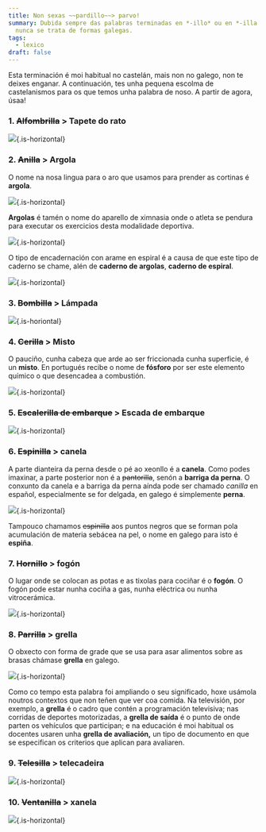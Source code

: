 ```yaml
---
title: Non sexas ~~pardillo~~> parvo!
summary: Dubida sempre das palabras terminadas en *-illo* ou en *-illa.* Case
  nunca se trata de formas galegas.
tags:
  - lexico
draft: false
---
```

Esta terminación é moi habitual no castelán, mais non no galego, non te deixes enganar. A continuación, tes unha pequena escolma de castelanismos para os que temos unha palabra de noso. A partir de agora, úsaa!

### 1. ~~Alfombrilla~~ > Tapete do rato

![](/img/tapete_do_rato.jpg){.is-horizontal}

### 2. ~~Anilla~~ > Argola

O nome na nosa lingua para o aro que usamos para prender as cortinas é **argola**.

![](/img/argola_cortina.jpg){.is-horizontal}

**Argolas** é tamén o nome do aparello de ximnasia onde o atleta se pendura para executar os exercicios desta modalidade deportiva.

![](/img/argolas_deporte.jpg){.is-horizontal}

O tipo de encadernación con arame en espiral é a causa de que este tipo de caderno se chame, alén de **caderno de argolas**, **caderno de espiral**.

![](/img/caderno_espiral.jpg){.is-horizontal}

### 3. ~~Bombilla~~ > Lámpada

![](/img/lampada.jpg){.is-horiontal}

### 4. ~~Cerilla~~ > Misto

O pauciño, cunha cabeza que arde ao ser friccionada cunha superficie, é un **misto**. En portugués recibe o nome de **fósforo** por ser este elemento químico o que desencadea a combustión.

![](/img/misto.jpg){.is-horizontal}

### 5. ~~Escalerilla de embarque~~ > Escada de embarque

![](/img/escada_embarque.jpg){.is-horizontal}

### 6. ~~Espinilla~~ > canela

A parte dianteira da perna desde o pé ao xeonllo é a **canela**. Como podes imaxinar, a parte posterior non é a ~~pantorilla~~, senón a **barriga da perna**. O conxunto da canela e a barriga da perna aínda pode ser chamado *canilla* en español, especialmente se for delgada, en galego é simplemente **perna**. 

![](/img/barriga_da_perna.jpg){.is-horizontal}

Tampouco chamamos ~~espinilla~~ aos puntos negros que se forman pola acumulación de materia sebácea na pel, o nome en galego para isto é **espiña**.

### 7. ~~Hornillo~~ > fogón

O lugar onde se colocan as potas e as tixolas para cociñar é o **fogón**. O fogón pode estar nunha cociña a gas, nunha eléctrica ou nunha vitrocerámica.

![](/img/fogon.jpg){.is-horizontal}

### 8. ~~Parrilla~~ > grella

O obxecto con forma de grade que se usa para asar alimentos sobre as brasas chámase **grella** en galego.

![](/img/grella_churrasco.jpg){.is-horizontal}

Como co tempo esta palabra foi ampliando o seu significado, hoxe usámola noutros contextos que non teñen que ver coa comida. Na televisión, por exemplo, a **grella** é o cadro que contén a programación televisiva; nas corridas de deportes motorizadas, a **grella de saída** é o punto de onde parten os vehículos que participan; e na educación é moi habitual os docentes usaren unha **grella de avaliación,** un tipo de documento en que se especifican os criterios que aplican para avaliaren.

### 9. ~~Telesilla~~ > telecadeira

![](/img/telecadeira.jpg){.is-horizontal}

### 10. ~~Ventanilla~~ > xanela

![](/img/xanela.jpg){.is-horizontal}